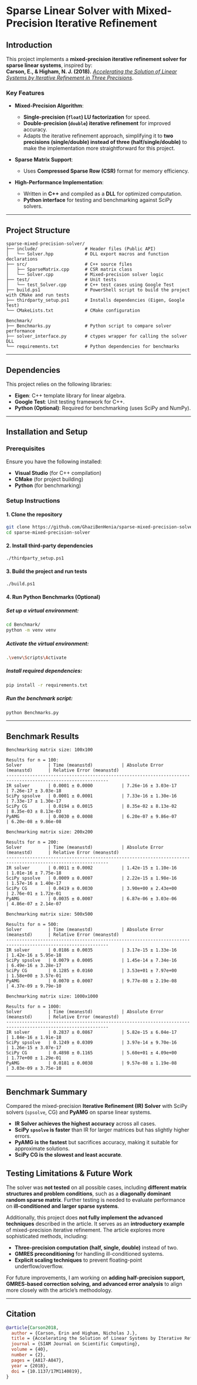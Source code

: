# **Sparse Linear Solver with Mixed-Precision Iterative Refinement**

## **Introduction**
This project implements a **mixed-precision iterative refinement solver for sparse linear systems**, inspired by:  
**Carson, E., & Higham, N. J. (2018).** [*Accelerating the Solution of Linear Systems by Iterative Refinement in Three Precisions*](https://doi.org/10.1137/17M1140819).  

### **Key Features**
- **Mixed-Precision Algorithm**:  
  - **Single-precision (`float`) LU factorization** for speed.  
  - **Double-precision (`double`) iterative refinement** for improved accuracy.
  - Adapts the iterative refinement approach, simplifying it to **two precisions (single/double) instead of three (half/single/double)** to make the implementation more straightforward for this project.

- **Sparse Matrix Support**:  
  - Uses **Compressed Sparse Row (CSR)** format for memory efficiency.  

- **High-Performance Implementation**:  
  - Written in **C++** and compiled as a **DLL** for optimized computation.  
  - **Python interface** for testing and benchmarking against SciPy solvers.  

---

## **Project Structure**
```
sparse-mixed-precision-solver/  
├── include/                  # Header files (Public API)
│   └── Solver.hpp            # DLL export macros and function declarations
├── src/                      # C++ source files
│   ├── SparseMatrix.cpp      # CSR matrix class
│   └── Solver.cpp            # Mixed-precision solver logic
├── test/                     # Unit tests
│   └── test_Solver.cpp       # C++ test cases using Google Test
├── build.ps1                 # PowerShell script to build the project with CMake and run tests
├── thirdparty_setup.ps1      # Installs dependencies (Eigen, Google Test)
└── CMakeLists.txt            # CMake configuration  

Benchmark/  
├── Benchmarks.py             # Python script to compare solver performance  
├── solver_interface.py       # ctypes wrapper for calling the solver DLL  
└── requirements.txt          # Python dependencies for benchmarks  
```

---

## **Dependencies**
This project relies on the following libraries:

- **Eigen**: C++ template library for linear algebra.  
- **Google Test**: Unit testing framework for C++.  
- **Python (Optional)**: Required for benchmarking (uses SciPy and NumPy).  

---

## **Installation and Setup**

### **Prerequisites**
Ensure you have the following installed:
- **Visual Studio** (for C++ compilation)
- **CMake** (for project building)
- **Python** (for benchmarking)

### **Setup Instructions**

#### **1. Clone the repository**
```sh
git clone https://github.com/GhaziBenHenia/sparse-mixed-precision-solver.git
cd sparse-mixed-precision-solver
```

#### **2. Install third-party dependencies**
```sh
./thirdparty_setup.ps1
```

#### **3. Build the project and run tests**
```sh
./build.ps1
```

#### **4. Run Python Benchmarks (Optional)**
##### **Set up a virtual environment:**
```sh
cd Benchmark/
python -m venv venv
```
##### **Activate the virtual environment:**
  ```sh
  .\venv\Scripts\Activate
  ```
##### **Install required dependencies:**
```sh
pip install -r requirements.txt
```
##### **Run the benchmark script:**
```sh
python Benchmarks.py
```

---

## **Benchmark Results**
```
Benchmarking matrix size: 100x100

Results for n = 100:
Solver          | Time (mean±std)           | Absolute Error (mean±std)      | Relative Error (mean±std)
-------------------------------------------------------------------------------------------------------------
IR solver       | 0.0001 ± 0.0000           | 7.26e-16 ± 3.03e-17            | 7.26e-17 ± 3.03e-18
SciPy spsolve   | 0.0001 ± 0.0001           | 7.33e-16 ± 1.30e-16            | 7.33e-17 ± 1.30e-17
SciPy CG        | 0.0194 ± 0.0015           | 8.35e-02 ± 8.13e-02            | 8.35e-03 ± 8.13e-03
PyAMG           | 0.0030 ± 0.0008           | 6.20e-07 ± 9.86e-07            | 6.20e-08 ± 9.86e-08

Benchmarking matrix size: 200x200

Results for n = 200:
Solver          | Time (mean±std)           | Absolute Error (mean±std)      | Relative Error (mean±std)
-------------------------------------------------------------------------------------------------------------
IR solver       | 0.0011 ± 0.0002           | 1.42e-15 ± 1.10e-16            | 1.01e-16 ± 7.75e-18
SciPy spsolve   | 0.0009 ± 0.0007           | 2.22e-15 ± 1.98e-16            | 1.57e-16 ± 1.40e-17
SciPy CG        | 0.0419 ± 0.0030           | 3.90e+00 ± 2.43e+00            | 2.76e-01 ± 1.72e-01
PyAMG           | 0.0035 ± 0.0007           | 6.87e-06 ± 3.03e-06            | 4.86e-07 ± 2.14e-07

Benchmarking matrix size: 500x500

Results for n = 500:
Solver          | Time (mean±std)           | Absolute Error (mean±std)      | Relative Error (mean±std)     
-------------------------------------------------------------------------------------------------------------
IR solver       | 0.0186 ± 0.0035           | 3.17e-15 ± 1.33e-16            | 1.42e-16 ± 5.95e-18
SciPy spsolve   | 0.0079 ± 0.0005           | 1.45e-14 ± 7.34e-16            | 6.49e-16 ± 3.28e-17
SciPy CG        | 0.1285 ± 0.0160           | 3.53e+01 ± 7.97e+00            | 1.58e+00 ± 3.57e-01
PyAMG           | 0.0070 ± 0.0007           | 9.77e-08 ± 2.19e-08            | 4.37e-09 ± 9.79e-10

Benchmarking matrix size: 1000x1000

Results for n = 1000:
Solver          | Time (mean±std)           | Absolute Error (mean±std)      | Relative Error (mean±std)     
-------------------------------------------------------------------------------------------------------------
IR solver       | 0.2837 ± 0.0867           | 5.82e-15 ± 6.04e-17            | 1.84e-16 ± 1.91e-18
SciPy spsolve   | 0.1249 ± 0.0309           | 3.97e-14 ± 9.70e-16            | 1.26e-15 ± 3.07e-17
SciPy CG        | 0.4898 ± 0.1165           | 5.60e+01 ± 4.09e+00            | 1.77e+00 ± 1.29e-01
PyAMG           | 0.0181 ± 0.0038           | 9.57e-08 ± 1.19e-08            | 3.03e-09 ± 3.75e-10
```
---

## Benchmark Summary  
Compared the mixed-precision **Iterative Refinement (IR) Solver** with SciPy solvers (`spsolve`, CG) and **PyAMG** on sparse linear systems.

- **IR Solver achieves the highest accuracy** across all cases.  
- **SciPy `spsolve` is faster** than IR for larger matrices but has slightly higher errors.  
- **PyAMG is the fastest** but sacrifices accuracy, making it suitable for approximate solutions.  
- **SciPy CG is the slowest and least accurate**.  

## Testing Limitations & Future Work  
The solver was **not tested** on all possible cases, including **different matrix structures and problem conditions**, such as a **diagonally dominant random sparse matrix**. Further testing is needed to evaluate performance on **ill-conditioned and larger sparse systems**.  

Additionally, this project does **not fully implement the advanced techniques** described in the article. It serves as an **introductory example** of mixed-precision iterative refinement. The article explores more sophisticated methods, including:  
- **Three-precision computation (half, single, double)** instead of two.  
- **GMRES preconditioning** for handling ill-conditioned systems.  
- **Explicit scaling techniques** to prevent floating-point underflow/overflow.  

For future improvements, I am working on **adding half-precision support, GMRES-based correction solving, and advanced error analysis** to align more closely with the article’s methodology.  

---

## **Citation**
```bibtex
@article{Carson2018,
  author = {Carson, Erin and Higham, Nicholas J.},
  title = {Accelerating the Solution of Linear Systems by Iterative Refinement in Three Precisions},
  journal = {SIAM Journal on Scientific Computing},
  volume = {40},
  number = {2},
  pages = {A817-A847},
  year = {2018},
  doi = {10.1137/17M1140819},
}
